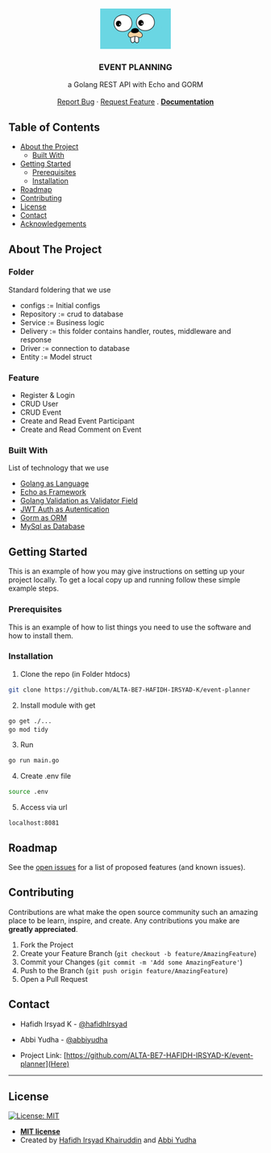 <!-- PROJECT LOGO -->
<br />
<p align="center">
  <a href="https://github.com/ALTA-BE7-HAFIDH-IRSYAD-K/event-planner">
    <img src="https://github.com/ALTA-BE7-HAFIDH-IRSYAD-K/event-planner/blob/dev/bg-go.png" alt="Logo" height="80">
  </a>

<h3 align="center">EVENT PLANNING</h3>
  <p align="center">
    a Golang REST API with Echo and GORM
    <br />
    <br />
    <a href="https://github.com/ALTA-BE7-HAFIDH-IRSYAD-K/event-planner/issues">Report Bug</a>
    ·
    <a href="https://github.com/ALTA-BE7-HAFIDH-IRSYAD-K/event-planner/issues">Request Feature</a>
    .
    <a href=""><b>Documentation</b></a>
  </p>
</p>



<!-- TABLE OF CONTENTS -->
## Table of Contents

* [About the Project](#about-the-project)
    * [Built With](#built-with)
* [Getting Started](#getting-started)
    * [Prerequisites](#prerequisites)
    * [Installation](#installation)
* [Roadmap](#roadmap)
* [Contributing](#contributing)
* [License](#license)
* [Contact](#contact)
* [Acknowledgements](#acknowledgements)



<!-- ABOUT THE PROJECT -->
## About The Project

### Folder
Standard foldering that we use
* configs := Initial configs
* Repository := crud to database
* Service := Business logic
* Delivery := this folder contains handler, routes, middleware and response
* Driver := connection to database
* Entity := Model struct

### Feature
* Register & Login
* CRUD User
* CRUD Event
* Create and Read Event Participant
* Create and Read Comment on Event

### Built With
List of technology that we use
* [Golang as Language](https://golang.org/)
* [Echo as Framework](https://echo.labstack.com/)
* [Golang Validation as Validator Field](https://github.com/go-playground/validator)
* [JWT Auth as Autentication](https://github.com/dgrijalva/jwt-go)
* [Gorm as ORM](https://gorm.io/index.html)
* [MySql as Database](https://www.mysql.com/)


<!-- GETTING STARTED -->
## Getting Started

This is an example of how you may give instructions on setting up your project locally.
To get a local copy up and running follow these simple example steps.

### Prerequisites

This is an example of how to list things you need to use the software and how to install them.

### Installation

1. Clone the repo (in Folder htdocs)
```sh
git clone https://github.com/ALTA-BE7-HAFIDH-IRSYAD-K/event-planner
```
2. Install module with get
```sh
go get ./...
go mod tidy
```
3. Run
```sh
go run main.go
```
4. Create .env file
```sh
source .env
```
5. Access via url
```JS
localhost:8081
```


<!-- ROADMAP -->
## Roadmap

See the [open issues](https://github.com/ALTA-BE7-HAFIDH-IRSYAD-K/event-planner/issues) for a list of proposed features (and known issues).


<!-- CONTRIBUTING -->
## Contributing

Contributions are what make the open source community such an amazing place to be learn, inspire, and create. Any contributions you make are **greatly appreciated**.

1. Fork the Project
2. Create your Feature Branch (`git checkout -b feature/AmazingFeature`)
3. Commit your Changes (`git commit -m 'Add some AmazingFeature'`)
4. Push to the Branch (`git push origin feature/AmazingFeature`)
5. Open a Pull Request


<!-- CONTACT -->    
## Contact

- Hafidh Irsyad K - [@hafidhIrsyad](https://www.linkedin.com/in/hafidhirsyad/)

- Abbi Yudha - [@abbiyudha](https://www.linkedin.com/in/abbi-yudha-370397165/)
 
- Project Link: [https://github.com/ALTA-BE7-HAFIDH-IRSYAD-K/event-planner](Here)


---

## License

[![License: MIT](https://img.shields.io/badge/License-MIT-blue)](https://opensource.org/licenses/MIT)

- **[MIT license](https://opensource.org/licenses/MIT)**
- Created by <a href="https://www.linkedin.com/in/hafidhirsyad/" target="_blank">Hafidh Irsyad Khairuddin</a> and <a href="https://www.linkedin.com/in/abbi-yudha-370397165/" target="_blank">Abbi Yudha</a>

<!-- MARKDOWN LINKS & IMAGES -->
<!-- https://www.markdownguide.org/basic-syntax/#reference-style-links -->
[contributors-shield]: https://img.shields.io/github/contributors/othneildrew/Best-README-Template.svg?style=flat-square
[contributors-url]: https://github.com/othneildrew/Best-README-Template/graphs/contributors
[forks-shield]: https://img.shields.io/github/forks/othneildrew/Best-README-Template.svg?style=flat-square
[forks-url]: https://github.com/othneildrew/Best-README-Template/network/members
[stars-shield]: https://img.shields.io/github/stars/othneildrew/Best-README-Template.svg?style=flat-square
[stars-url]: https://github.com/othneildrew/Best-README-Template/stargazers
[issues-shield]: https://img.shields.io/github/issues/ubaidillahhf/alterra-store
[issues-url]: https://github.com/othneildrew/Best-README-Template/issues
[license-shield]: https://img.shields.io/badge/License-MIT-blue
[license-url]: https://github.com/othneildrew/Best-README-Template/blob/master/LICENSE.txt
[linkedin-shield]: https://img.shields.io/badge/-LinkedIn-black.svg?style=flat-square&logo=linkedin&colorB=555
[linkedin-url]: https://linkedin.com/in/othneildrew
[product-screenshot]: images/screenshot.png
